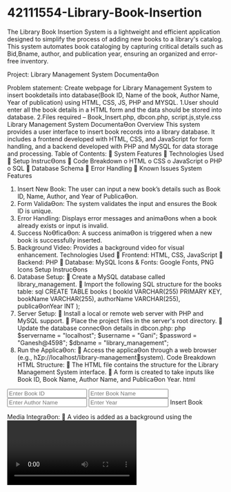 # 42111554-Library-Book-Insertion
The Library Book Insertion System is a lightweight and efficient application designed to simplify the process of adding new books to a library's catalog. This system automates book cataloging by capturing critical details such as Bid,Bname, author, and publication year, ensuring an organized and error-free inventory.


Project: Library Management System DocumentaƟon


Problem statement: 
Create webpage for Library Management System to insert 
bookdetails into database(Book ID, Name of the book, Author 
Name, Year of publication) using HTML, CSS, JS, PHP and 
MYSQL. 
1.User should enter all the book details in a HTML form and the 
data should be stored into database. 
2.Files required – Book_Insert.php, dbcon.php, script.js,style.css 
Library Management System DocumentaƟon
Overview 
This system provides a user interface to insert book records into a library database. It includes a 
frontend developed with HTML, CSS, and JavaScript for form handling, and a backend developed 
with PHP and MySQL for data storage and processing. 
Table of Contents: 
 System Features
 Technologies Used
 Setup InstrucƟons
 Code Breakdown
o HTML
o CSS
o JavaScript
o PHP
o SQL
 Database Schema
 Error Handling
 Known Issues
System Features 
1. Insert New Book: The user can input a new book’s details such as Book ID, Name, Author, 
and Year of PublicaƟon.
2. Form ValidaƟon: The system validates the input and ensures the Book ID is unique. 
3. Error Handling: Displays error messages and animaƟons when a book already exists or input 
is invalid. 
4. Success NoƟficaƟon: A success animaƟon is triggered when a new book is successfully 
inserted. 
5. Background Video: Provides a background video for visual enhancement. 
Technologies Used 
 Frontend: HTML, CSS, JavaScript 
 Backend: PHP 
 Database: MySQL 
Icons & Fonts: Google Fonts, PNG Icons 
Setup InstrucƟons
1. Database Setup: 
 Create a MySQL database called library_management. 
 Import the following SQL structure for the books table: 
sql 
CREATE TABLE books ( 
 bookId VARCHAR(255) PRIMARY KEY, 
 bookName VARCHAR(255), 
 authorName VARCHAR(255), 
 publicaƟonYear INT
); 
2. Server Setup: 
 Install a local or remote web server with PHP and MySQL support. 
 Place the project files in the server's root directory. 
 Update the database connecƟon details in dbcon.php:
php 
$servername = "localhost"; 
$username = "Gani"; 
$password = "Ganesh@4598"; 
$dbname = "library_management"; 
3. Run the ApplicaƟon:
 Access the applicaƟon through a web browser (e.g., hƩp://localhost/library-managementsystem). 
Code Breakdown 
HTML 
Structure: 
 The HTML file contains the structure for the Library Management System interface. 
 A form is created to take inputs like Book ID, Book Name, Author Name, and PublicaƟon Year.
html 
<form id="bookForm" acƟon="Book_insert.php" method="POST">
 <input type="text" id="bookId" name="bookId" placeholder="Enter Book ID" required> 
 <input type="text" id="bookName" name="bookName" placeholder="Enter Book Name" 
required> 
 <input type="text" id="authorName" name="authorName" placeholder="Enter Author Name" 
required> 
 <input type="number" id="publicaƟonYear" name="publicaƟonYear" placeholder="Enter Year" 
required> 
 <buƩon type="submit" class="submit-btn">Insert Book</buƩon>
</form> 
Media IntegraƟon:
 A video is added as a background using the <video> tag, set to autoplay and loop. 
html 
<video id="background-video" class="video-background" autoplay loop muted playsinline> 
 <source src="media/library.mp4" type="video/mp4"> 
</video> 
CSS 
Styling: 
 Main Container: Centers the form with responsive design. 
 Navbar and Form Styling: Styled to be clean and professional with hover effects on buƩons.
 AnimaƟons: Includes success and error animaƟons displayed when a book is added or when 
an error occurs. 
css 
/* Success AnimaƟon */
.success-animaƟon {
 posiƟon: fixed;
 top: 50%; 
 leŌ: 50%;
 background-color: #4CAF50; 
 padding: 20px; 
 color: white; 
 border-radius: 8px; 
} 
/* Error AnimaƟon */
.error-animaƟon {
 posiƟon: fixed;
 top: 50%; 
 leŌ: 50%;
 background-color: #f44336; 
 padding: 20px; 
 color: white; 
 border-radius: 8px; 
} 
JavaScript 
AJAX Submission: 
 Handles form submission via AJAX to prevent page reload. Sends data to Book_insert.php 
and processes the response. 
javascript 
document.getElementById('bookForm').addEventListener('submit', funcƟon (event) {
 event.preventDefault(); // Prevent default form submission 
 var formData = new FormData(this); 
 
 fetch('Book_insert.php', { 
 method: 'POST', 
 body: formData 
 }) 
 .then(response => response.json()) 
 .then(data => { 
 if (data.status === 'success') { 
 triggerSuccessAnimaƟon();
 clearForm(); 
 } else { 
 triggerErrorAnimaƟon(data.message);
 } 
 }); 
}); 
AnimaƟons:
 Success and error animaƟons are triggered upon form submission based on the response 
from the server. 
javascript 
Copy code 
funcƟon triggerSuccessAnimaƟon() {
 var animaƟonDiv = document.createElement('div');
 animaƟonDiv.className = 'success-animaƟon';
 animaƟonDiv.innerHTML = '<p>✔ Book Inserted Successfully!</p>'; 
 document.body.appendChild(animaƟonDiv);
 setTimeout(() => { 
 animaƟonDiv.style.opacity = '0';
 setTimeout(() => { animaƟonDiv.remove(); }, 1000);
 }, 3000);} 
PHP
Database ConnecƟon:
 dbcon.php handles the connecƟon to the MySQL database.
php 
Copy code 
$servername = "localhost"; 
$username = "Gani"; 
$password = "Ganesh@4598"; 
$dbname = "library_management"; 
$conn = new mysqli($servername, $username, $password, $dbname); 
if ($conn->connect_error) { 
 die("ConnecƟon failed: " . $conn->connect_error); 
} 
Insert Book Data: 
 The Book_insert.php file processes form data and inserts the new book into the books table. 
It checks if the Book ID already exists and returns success or error messages. 
php 
Copy code 
if ($_SERVER['REQUEST_METHOD'] === 'POST') { 
 $bookId = $_POST['bookId']; 
 $bookName = $_POST['bookName']; 
 $authorName = $_POST['authorName']; 
 $publicaƟonYear = $_POST['publicaƟonYear'];
 // Check if the bookId already exists in the database 
 $checkQuery = $conn->prepare("SELECT bookId FROM books WHERE bookId = ?"); 
 $checkQuery->bind_param("s", $bookId); 
 $checkQuery->execute(); 
 $checkQuery->store_result(); 
 if ($checkQuery->num_rows > 0) { 
 echo json_encode(['status' => 'error', 'message' => 'Book ID already exists']); 
 } else { 
 $stmt = $conn->prepare("INSERT INTO books (bookId, bookName, authorName, publicaƟonYear) 
VALUES (?, ?, ?, ?)"); 
 $stmt->bind_param("sssi", $bookId, $bookName, $authorName, $publicaƟonYear);
 $stmt->execute(); 
 echo json_encode(['status' => 'success']); 
 } 
} 
Database Schema 
 Books Table:
Column Data Type DescripƟon
bookId VARCHAR(255) Primary Key, Unique ID 
bookName VARCHAR(255) Name of the Book 
authorName VARCHAR(255) Author's Name 
publicaƟonYear INT Year of PublicaƟon
Error Handling 
1. Duplicate Book ID: Returns an error if the Book ID already exists. 
2. ConnecƟon Error: Gracefully handles MySQL connecƟon errors with a fallback message.
Known Issues 
 None reported at this Ɵme
 
